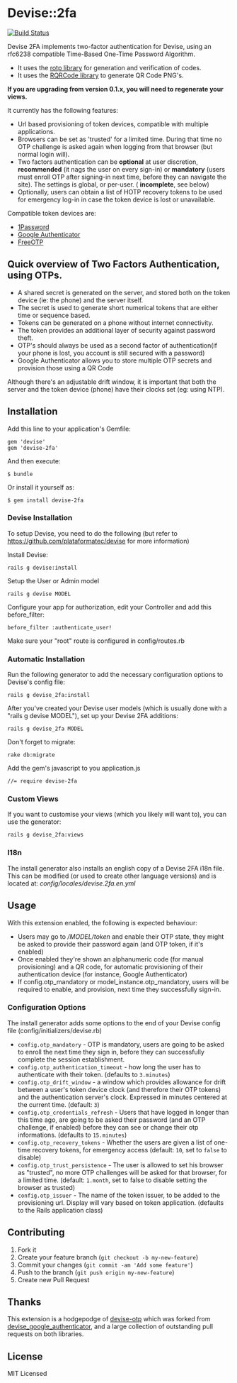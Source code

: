 # Devise::2fa
[![Build Status](https://travis-ci.org/williamatodd/devise-2fa.png?branch=master)](https://travis-ci.org/williamatodd/devise-2fa)

Devise 2FA implements two-factor authentication for Devise, using an rfc6238 compatible Time-Based One-Time Password Algorithm.
* It uses the [rotp library](https://github.com/mdp/rotp) for generation and verification of codes.
* It uses the [RQRCode library](https://github.com/whomwah/rqrcode) to generate QR Code PNG's.

**If you are upgrading from version 0.1.x, you will need to regenerate your views.**

It currently has the following features:

* Url based provisioning of token devices, compatible with multiple applications.
* Browsers can be set as 'trusted' for a limited time. During that time no OTP challenge is asked again when logging from that browser (but normal login will).
* Two factors authentication can be **optional** at user discretion, **recommended** (it nags the user on every sign-in) or **mandatory** (users must enroll OTP after signing-in next time, before they can navigate the site). The settings is global, or per-user. ( **incomplete**, see below)
* Optionally, users can obtain a list of HOTP recovery tokens to be used for emergency log-in in case the token device is lost or unavailable.

Compatible token devices are:

* [1Password](https://1password.com/)
* [Google Authenticator](https://code.google.com/p/google-authenticator/)
* [FreeOTP](https://fedorahosted.org/freeotp/)

## Quick overview of Two Factors Authentication, using OTPs.

* A shared secret is generated on the server, and stored both on the token device (ie: the phone) and the server itself.
* The secret is used to generate short numerical tokens that are either time or sequence based.
* Tokens can be generated on a phone without internet connectivity.
* The token provides an additional layer of security against password theft.
* OTP's should always be used as a second factor of authentication(if your phone is lost, you account is still secured with a password)
* Google Authenticator allows you to store multiple OTP secrets and provision those using a QR Code

Although there's an adjustable drift window, it is important that both the server and the token device (phone) have their clocks set (eg: using NTP).


## Installation

Add this line to your application's Gemfile:

    gem 'devise'
    gem 'devise-2fa'

And then execute:

    $ bundle

Or install it yourself as:

    $ gem install devise-2fa


### Devise Installation

To setup Devise, you need to do the following (but refer to https://github.com/plataformatec/devise for more information)

Install Devise:

    rails g devise:install

Setup the User or Admin model

    rails g devise MODEL

Configure your app for authorization, edit your Controller and add this before_filter:

    before_filter :authenticate_user!

Make sure your "root" route is configured in config/routes.rb

### Automatic Installation

Run the following generator to add the necessary configuration options to Devise's config file:

    rails g devise_2fa:install

After you've created your Devise user models (which is usually done with a "rails g devise MODEL"), set up your Devise 2FA additions:

    rails g devise_2fa MODEL

Don't forget to migrate:

    rake db:migrate

Add the gem's javascript to you application.js

    //= require devise-2fa

### Custom Views

If you want to customise your views (which you likely will want to), you can use the generator:

    rails g devise_2fa:views

### I18n

The install generator also installs an english copy of a Devise 2FA i18n file. This can be modified (or used to create other language versions) and is located at: _config/locales/devise.2fa.en.yml_


## Usage

With this extension enabled, the following is expected behaviour:

* Users may go to _/MODEL/token_ and enable their OTP state, they might be asked to provide their password again (and OTP token, if it's enabled)
* Once enabled they're shown an alphanumeric code (for manual provisioning) and a QR code, for automatic provisioning of their authentication device (for instance, Google Authenticator)
* If config.otp_mandatory or model_instance.otp_mandatory, users will be required to enable, and provision, next time they successfully sign-in.


### Configuration Options

The install generator adds some options to the end of your Devise config file (config/initializers/devise.rb)

* `config.otp_mandatory` - OTP is mandatory, users are going to be asked to enroll the next time they sign in, before they can successfully complete the session establishment.
* `config.otp_authentication_timeout` - how long the user has to authenticate with their token. (defaults to `3.minutes`)
* `config.otp_drift_window` - a window which provides allowance for drift between a user's token device clock (and therefore their OTP tokens) and the authentication server's clock. Expressed in minutes centered at the current time. (default: `3`)
* `config.otp_credentials_refresh` - Users that have logged in longer than this time ago, are going to be asked their password (and an OTP challenge, if enabled) before they can see or change their otp informations. (defaults to `15.minutes`)
* `config.otp_recovery_tokens` - Whether the users are given a list of one-time recovery tokens, for emergency access (default: `10`, set to `false` to disable)
* `config.otp_trust_persistence` - The user is allowed to set his browser as "trusted", no more OTP challenges will be asked for that browser, for a limited time. (default: `1.month`, set to false to disable setting the browser as trusted)
* `config.otp_issuer` - The name of the token issuer, to be added to the provisioning url. Display will vary based on token application. (defaults to the Rails application class)

## Contributing

1. Fork it
2. Create your feature branch (`git checkout -b my-new-feature`)
3. Commit your changes (`git commit -am 'Add some feature'`)
4. Push to the branch (`git push origin my-new-feature`)
5. Create new Pull Request

## Thanks

This extension is a hodgepodge of
[devise-otp](https://github.com/wmlele/devise-otp) which was forked from [devise_google_authenticator](https://github.com/AsteriskLabs/devise_google_authenticator), and a large collection of outstanding pull requests on both libraries.

## License

MIT Licensed
